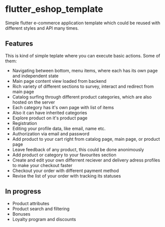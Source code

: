 # flutter_eshop_template

Simple flutter e-commerce application template which could be reused with different styles and API many times.

## Features

This is kind of simple teplate where you can execute basic actions. Some of them:

 - Navigating between bottom, menu items, where each has its own page and independent state
 - Main page content view loaded from backend
 - Rich variety of different sections to survey, interact and redirect from main page
 - Catalog surfing through different product categories, which are also hosted on the server
 - Each category has it's own page with list of items
 - Also it can have inherited categories
 - Explore product on it's product page
 - Registration
 - Editing your profile data, like email, name etc.
 - Authorization via email and password
 - Add product to your cart right from catalog page, main page, or product page
 - Leave feedback of any product, this could be done anonimously
 - Add product or category to your favourites section 
 - Create and edit your own differrent reciever and delivery adress profiles to make your checkout faster
 - Checkout your order with different payment method
 - Revise the list of your order with tracking its statuses


## In progress

 - Product attributes
 - Product search and filtering
 - Bonuses
 - Loyalty program and discounts
